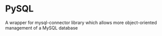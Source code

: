 # PySQL
A wrapper for mysql-connector library which allows more object-oriented management of a MySQL database
